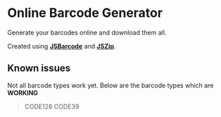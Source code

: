 # Online Barcode Generator
Generate your barcodes online and download them all.

Created using [**JSBarcode**](https://github.com/lindell/JsBarcode) and [**JSZip**](https://github.com/Stuk/jszip).

## Known issues
Not all barcode types work yet. Below are the barcode types which are **WORKING**

> CODE128
> CODE39